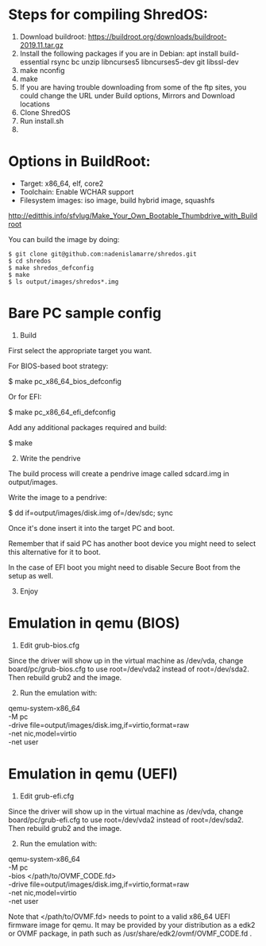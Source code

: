 # Steps for compiling ShredOS:

1. Download buildroot: https://buildroot.org/downloads/buildroot-2019.11.tar.gz
2. Install the following packages if you are in Debian:
  apt install build-essential rsync bc unzip libncurses5 libncurses5-dev git libssl-dev
3. make nconfig
4. make
5. If you are having trouble downloading from some of the ftp sites, you could change the URL under Build options, Mirrors and Download locations
6. Clone ShredOS
7. Run install.sh
8. 

# Options in BuildRoot:
* Target: x86_64, elf, core2
* Toolchain: Enable WCHAR support
* Filesystem images: iso image, build hybrid image, squashfs


http://editthis.info/sfvlug/Make_Your_Own_Bootable_Thumbdrive_with_Buildroot


You can build the image by doing:
```
$ git clone git@github.com:nadenislamarre/shredos.git
$ cd shredos
$ make shredos_defconfig
$ make
$ ls output/images/shredos*.img
```

Bare PC sample config
=====================

1. Build

  First select the appropriate target you want.

  For BIOS-based boot strategy:

  $ make pc_x86_64_bios_defconfig

  Or for EFI:

  $ make pc_x86_64_efi_defconfig

  Add any additional packages required and build:

  $ make

2. Write the pendrive

  The build process will create a pendrive image called sdcard.img in
  output/images.

  Write the image to a pendrive:

  $ dd if=output/images/disk.img of=/dev/sdc; sync

  Once it's done insert it into the target PC and boot.

  Remember that if said PC has another boot device you might need to
  select this alternative for it to boot.

  In the case of EFI boot you might need to disable Secure Boot from
  the setup as well.

3. Enjoy

Emulation in qemu (BIOS)
========================

1. Edit grub-bios.cfg

  Since the driver will show up in the virtual machine as /dev/vda,
  change board/pc/grub-bios.cfg to use root=/dev/vda2 instead of
  root=/dev/sda2. Then rebuild grub2 and the image.

2. Run the emulation with:

qemu-system-x86_64 \
	-M pc \
	-drive file=output/images/disk.img,if=virtio,format=raw \
	-net nic,model=virtio \
	-net user


Emulation in qemu (UEFI)
========================

1. Edit grub-efi.cfg

  Since the driver will show up in the virtual machine as /dev/vda,
  change board/pc/grub-efi.cfg to use root=/dev/vda2 instead of
  root=/dev/sda2. Then rebuild grub2 and the image.

2. Run the emulation with:

qemu-system-x86_64 \
	-M pc \
	-bios </path/to/OVMF_CODE.fd> \
	-drive file=output/images/disk.img,if=virtio,format=raw \
	-net nic,model=virtio \
	-net user

Note that </path/to/OVMF.fd> needs to point to a valid x86_64 UEFI
firmware image for qemu. It may be provided by your distribution as a
edk2 or OVMF package, in path such as
/usr/share/edk2/ovmf/OVMF_CODE.fd .
